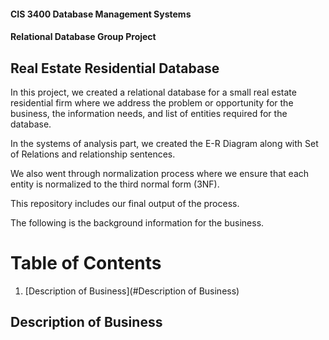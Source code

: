 #### CIS 3400 Database Management Systems 
#### Relational Database Group Project
## Real Estate Residential Database

In this project, we created a relational database for a small real estate residential firm where we address the problem or opportunity for the business, the information needs, and list of entities required for the database. 

In the systems of analysis part, we created the E-R Diagram along with Set of Relations and relationship sentences.

We also went through normalization process where we ensure that each entity is normalized to the third normal form (3NF). 

This repository includes our final output of the process. 

The following is the background information for the business.

# Table of Contents
1. [Description of Business](#Description of Business)

## Description of Business


